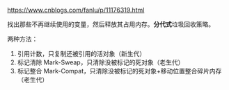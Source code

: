 <!-- 垃圾回收.md -->

https://www.cnblogs.com/fanlu/p/11176319.html

找出那些不再继续使用的变量，然后释放其占用内存。**分代式**垃圾回收策略。

两种方法：

1. 引用计数，只复制还被引用的活对象（新生代）
2. 标记清除 Mark-Sweap，只清除没被标记的死对象（老生代）
3. 标记整合 Mark-Compat，只清除没被标记的死对象+移动位置整合碎片内存（老生代）
